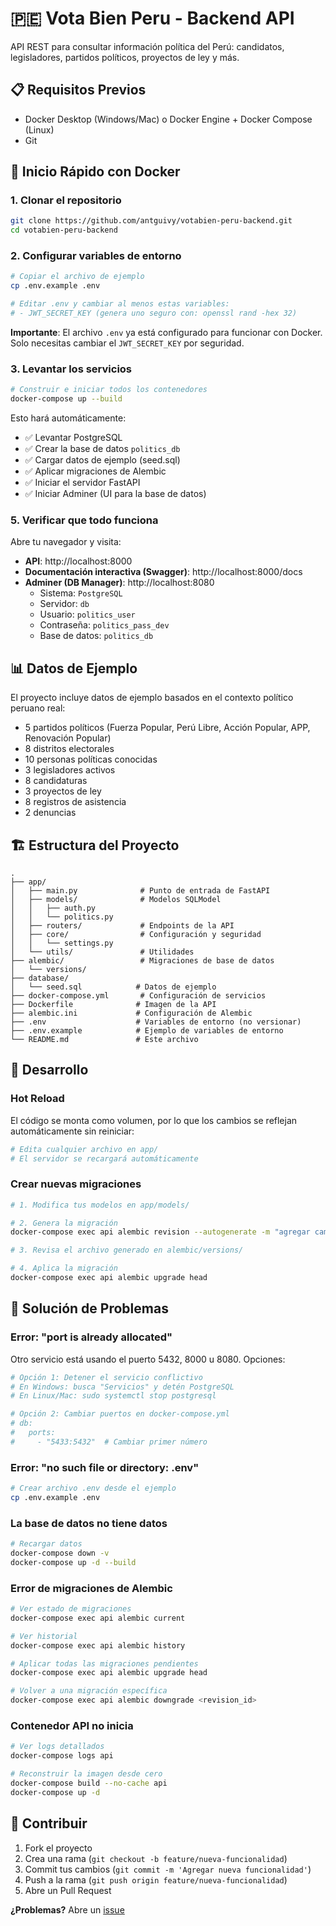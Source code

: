 # 🇵🇪 Vota Bien Peru - Backend API

API REST para consultar información política del Perú: candidatos, legisladores, partidos políticos, proyectos de ley y más.

## 📋 Requisitos Previos

- Docker Desktop (Windows/Mac) o Docker Engine + Docker Compose (Linux)
- Git

## 🚀 Inicio Rápido con Docker

### 1. Clonar el repositorio

```bash
git clone https://github.com/antguivy/votabien-peru-backend.git
cd votabien-peru-backend
```

### 2. Configurar variables de entorno

```bash
# Copiar el archivo de ejemplo
cp .env.example .env

# Editar .env y cambiar al menos estas variables:
# - JWT_SECRET_KEY (genera uno seguro con: openssl rand -hex 32)
```

**Importante**: El archivo `.env` ya está configurado para funcionar con Docker. Solo necesitas cambiar el `JWT_SECRET_KEY` por seguridad.

### 3. Levantar los servicios

```bash
# Construir e iniciar todos los contenedores
docker-compose up --build
```

Esto hará automáticamente:
- ✅ Levantar PostgreSQL
- ✅ Crear la base de datos `politics_db`
- ✅ Cargar datos de ejemplo (seed.sql)
- ✅ Aplicar migraciones de Alembic
- ✅ Iniciar el servidor FastAPI
- ✅ Iniciar Adminer (UI para la base de datos)

### 5. Verificar que todo funciona

Abre tu navegador y visita:

- **API**: http://localhost:8000
- **Documentación interactiva (Swagger)**: http://localhost:8000/docs
- **Adminer (DB Manager)**: http://localhost:8080
  - Sistema: `PostgreSQL`
  - Servidor: `db`
  - Usuario: `politics_user`
  - Contraseña: `politics_pass_dev`
  - Base de datos: `politics_db`

## 📊 Datos de Ejemplo

El proyecto incluye datos de ejemplo basados en el contexto político peruano real:

- 5 partidos políticos (Fuerza Popular, Perú Libre, Acción Popular, APP, Renovación Popular)
- 8 distritos electorales
- 10 personas políticas conocidas
- 3 legisladores activos
- 8 candidaturas
- 3 proyectos de ley
- 8 registros de asistencia
- 2 denuncias


## 🏗️ Estructura del Proyecto

```
.
├── app/
│   ├── main.py              # Punto de entrada de FastAPI
│   ├── models/              # Modelos SQLModel
│   │   ├── auth.py
│   │   └── politics.py
│   ├── routers/             # Endpoints de la API
│   ├── core/                # Configuración y seguridad
│   │   └── settings.py
│   └── utils/               # Utilidades
├── alembic/                 # Migraciones de base de datos
│   └── versions/
├── database/
│   └── seed.sql            # Datos de ejemplo
├── docker-compose.yml       # Configuración de servicios
├── Dockerfile              # Imagen de la API
├── alembic.ini             # Configuración de Alembic
├── .env                    # Variables de entorno (no versionar)
├── .env.example            # Ejemplo de variables de entorno
└── README.md               # Este archivo
```

## 🧪 Desarrollo

### Hot Reload

El código se monta como volumen, por lo que los cambios se reflejan automáticamente sin reiniciar:

```bash
# Edita cualquier archivo en app/
# El servidor se recargará automáticamente
```

### Crear nuevas migraciones

```bash
# 1. Modifica tus modelos en app/models/

# 2. Genera la migración
docker-compose exec api alembic revision --autogenerate -m "agregar campo x a tabla y"

# 3. Revisa el archivo generado en alembic/versions/

# 4. Aplica la migración
docker-compose exec api alembic upgrade head
```

## 🐛 Solución de Problemas

### Error: "port is already allocated"

Otro servicio está usando el puerto 5432, 8000 u 8080. Opciones:

```bash
# Opción 1: Detener el servicio conflictivo
# En Windows: busca "Servicios" y detén PostgreSQL
# En Linux/Mac: sudo systemctl stop postgresql

# Opción 2: Cambiar puertos en docker-compose.yml
# db:
#   ports:
#     - "5433:5432"  # Cambiar primer número
```

### Error: "no such file or directory: .env"

```bash
# Crear archivo .env desde el ejemplo
cp .env.example .env
```

### La base de datos no tiene datos

```bash
# Recargar datos
docker-compose down -v
docker-compose up -d --build
```

### Error de migraciones de Alembic

```bash
# Ver estado de migraciones
docker-compose exec api alembic current

# Ver historial
docker-compose exec api alembic history

# Aplicar todas las migraciones pendientes
docker-compose exec api alembic upgrade head

# Volver a una migración específica
docker-compose exec api alembic downgrade <revision_id>
```

### Contenedor API no inicia

```bash
# Ver logs detallados
docker-compose logs api

# Reconstruir la imagen desde cero
docker-compose build --no-cache api
docker-compose up -d
```

## 🤝 Contribuir

1. Fork el proyecto
2. Crea una rama (`git checkout -b feature/nueva-funcionalidad`)
3. Commit tus cambios (`git commit -m 'Agregar nueva funcionalidad'`)
4. Push a la rama (`git push origin feature/nueva-funcionalidad`)
5. Abre un Pull Request




**¿Problemas?** Abre un [issue](https://github.com/tu-usuario/votabien-peru-backend/issues)